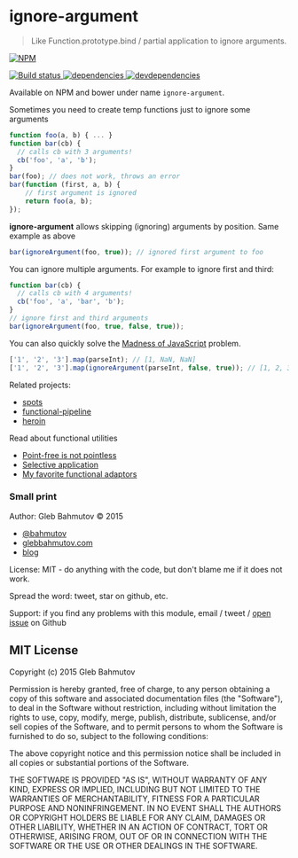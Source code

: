 # ignore-argument

> Like Function.prototype.bind / partial application to ignore arguments.

[![NPM][ignore-argument-icon] ][ignore-argument-url]

[![Build status][ignore-argument-ci-image] ][ignore-argument-ci-url]
[![dependencies][ignore-argument-dependencies-image] ][ignore-argument-dependencies-url]
[![devdependencies][ignore-argument-devdependencies-image] ][ignore-argument-devdependencies-url]

Available on NPM and bower under name `ignore-argument`.

Sometimes you need to create temp functions just to ignore some arguments

```js
function foo(a, b) { ... }
function bar(cb) {
  // calls cb with 3 arguments!
  cb('foo', 'a', 'b');
}
bar(foo); // does not work, throws an error
bar(function (first, a, b) {
    // first argument is ignored
    return foo(a, b);
});
```

**ignore-argument** allows skipping (ignoring) arguments by position. Same example as above

```js
bar(ignoreArgument(foo, true)); // ignored first argument to foo
```

You can ignore multiple arguments. For example to ignore first and third:

```js
function bar(cb) {
  // calls cb with 4 arguments!
  cb('foo', 'a', 'bar', 'b');
}
// ignore first and third arguments
bar(ignoreArgument(foo, true, false, true));
```

You can also quickly solve the [Madness of JavaScript][madness] problem.

```js
['1', '2', '3'].map(parseInt); // [1, NaN, NaN]
['1', '2', '3'].map(ignoreArgument(parseInt, false, true)); // [1, 2, 3]
```

Related projects: 

* [spots](https://github.com/bahmutov/spots)
* [functional-pipeline][fp]
* [heroin](https://github.com/bahmutov/heroin)

Read about functional utilities

* [Point-free is not pointless](http://bahmutov.calepin.co/point-free-programming-is-not-pointless.html)
* [Selective application](http://bahmutov.calepin.co/selective-partial-application.html)
* [My favorite functional adaptors](http://bahmutov.calepin.co/my-favorite-functional-adaptors.html)

[madness]: https://github.com/raganwald-deprecated/homoiconic/blob/master/2013/01/madness.md
[fp]: https://github.com/bahmutov/functional-pipeline

### Small print

Author: Gleb Bahmutov &copy; 2015

* [@bahmutov](https://twitter.com/bahmutov)
* [glebbahmutov.com](http://glebbahmutov.com)
* [blog](http://bahmutov.calepin.co/)

License: MIT - do anything with the code, but don't blame me if it does not work.

Spread the word: tweet, star on github, etc.

Support: if you find any problems with this module, email / tweet /
[open issue](https://github.com/bahmutov/ignore-argument/issues) on Github

## MIT License

Copyright (c) 2015 Gleb Bahmutov

Permission is hereby granted, free of charge, to any person
obtaining a copy of this software and associated documentation
files (the "Software"), to deal in the Software without
restriction, including without limitation the rights to use,
copy, modify, merge, publish, distribute, sublicense, and/or sell
copies of the Software, and to permit persons to whom the
Software is furnished to do so, subject to the following
conditions:

The above copyright notice and this permission notice shall be
included in all copies or substantial portions of the Software.

THE SOFTWARE IS PROVIDED "AS IS", WITHOUT WARRANTY OF ANY KIND,
EXPRESS OR IMPLIED, INCLUDING BUT NOT LIMITED TO THE WARRANTIES
OF MERCHANTABILITY, FITNESS FOR A PARTICULAR PURPOSE AND
NONINFRINGEMENT. IN NO EVENT SHALL THE AUTHORS OR COPYRIGHT
HOLDERS BE LIABLE FOR ANY CLAIM, DAMAGES OR OTHER LIABILITY,
WHETHER IN AN ACTION OF CONTRACT, TORT OR OTHERWISE, ARISING
FROM, OUT OF OR IN CONNECTION WITH THE SOFTWARE OR THE USE OR
OTHER DEALINGS IN THE SOFTWARE.

[ignore-argument-icon]: https://nodei.co/npm/ignore-argument.png?downloads=true
[ignore-argument-url]: https://npmjs.org/package/ignore-argument
[ignore-argument-ci-image]: https://travis-ci.org/bahmutov/ignore-argument.png?branch=master
[ignore-argument-ci-url]: https://travis-ci.org/bahmutov/ignore-argument
[ignore-argument-dependencies-image]: https://david-dm.org/bahmutov/ignore-argument.png
[ignore-argument-dependencies-url]: https://david-dm.org/bahmutov/ignore-argument
[ignore-argument-devdependencies-image]: https://david-dm.org/bahmutov/ignore-argument/dev-status.png
[ignore-argument-devdependencies-url]: https://david-dm.org/bahmutov/ignore-argument#info=devDependencies

